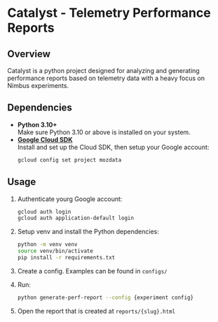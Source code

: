 # Catalyst - Telemetry Performance Reports

## Overview

Catalyst is a python project designed for analyzing and generating performance reports based on telemetry data with a heavy focus on Nimbus experiments.

## Dependencies

- **Python 3.10+**  
  Make sure Python 3.10 or above is installed on your system.
- [**Google Cloud SDK**](https://cloud.google.com/sdk/docs/install)  
  Install and set up the Cloud SDK, then setup your Google account:
  ```bash
  gcloud config set project mozdata
  ```

## Usage

1.  Authenticate yourg Google account:
    ```bash
    gcloud auth login
    gcloud auth application-default login
    ```

2.  Setup venv and install the Python dependencies:
    ```bash
    python -m venv venv
    source venv/bin/activate
    pip install -r requirements.txt
    ```

3. Create a config.  Examples can be found in `configs/`

4. Run:
   ```bash
   python generate-perf-report --config {experiment config}
   ```

5. Open the report that is created at `reports/{slug}.html`

